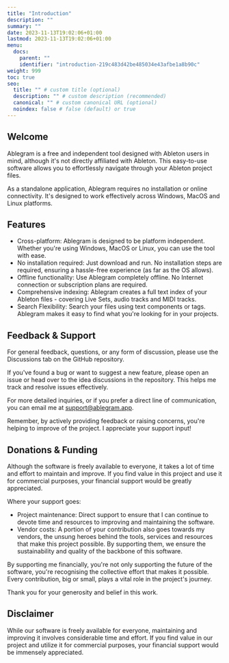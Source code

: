 ```yaml
---
title: "Introduction"
description: ""
summary: ""
date: 2023-11-13T19:02:06+01:00
lastmod: 2023-11-13T19:02:06+01:00
menu:
  docs:
    parent: ""
    identifier: "introduction-219c483d42be485034e43afbe1a8b90c"
weight: 999
toc: true
seo:
  title: "" # custom title (optional)
  description: "" # custom description (recommended)
  canonical: "" # custom canonical URL (optional)
  noindex: false # false (default) or true
---
```


## Welcome 

Ablegram is a free and independent tool designed with Ableton users in mind, although it's not directly affiliated with Ableton. This easy-to-use software allows you to effortlessly navigate through your Ableton project files.

As a standalone application, Ablegram requires no installation or online connectivity. It's designed to work effectively across Windows, MacOS and Linux platforms.

## Features

- Cross-platform: Ablegram is designed to be platform independent. Whether you're using Windows, MacOS or Linux, you can use the tool with ease.
- No installation required: Just download and run. No installation steps are required, ensuring a hassle-free experience (as far as the OS allows).
- Offline functionality: Use Ablegram completely offline. No Internet connection or subscription plans are required.
- Comprehensive indexing: Ablegram creates a full text index of your Ableton files - covering Live Sets, audio tracks and MIDI tracks.
- Search Flexibility: Search your files using text components or tags. Ablegram makes it easy to find what you're looking for in your projects.

## Feedback & Support

For general feedback, questions, or any form of discussion, please use the Discussions tab on the GitHub repository.

If you've found a bug or want to suggest a new feature, please open an issue or head over to the idea discussions in the repository. This helps me track and resolve issues effectively.

For more detailed inquiries, or if you prefer a direct line of communication, you can email me at support@ablegram.app.

Remember, by actively providing feedback or raising concerns, you're helping to improve of the project. I appreciate your support input!

## Donations & Funding

Although the software is freely available to everyone, it takes a lot of time and effort to maintain and improve. If you find value in this project and use it for commercial purposes, your financial support would be greatly appreciated.

Where your support goes:

- Project maintenance: Direct support to ensure that I can continue to devote time and resources to improving and maintaining the software.
- Vendor costs: A portion of your contribution also goes towards my vendors, the unsung heroes behind the tools, services and resources that make this project possible. By supporting them, we ensure the sustainability and quality of the backbone of this software.

By supporting me financially, you're not only supporting the future of the software, you're recognising the collective effort that makes it possible. Every contribution, big or small, plays a vital role in the project's journey.

Thank you for your generosity and belief in this work.

## Disclaimer

While our software is freely available for everyone, maintaining and improving it involves considerable time and effort. If you find value in our project and utilize it for commercial purposes, your financial support would be immensely appreciated.
